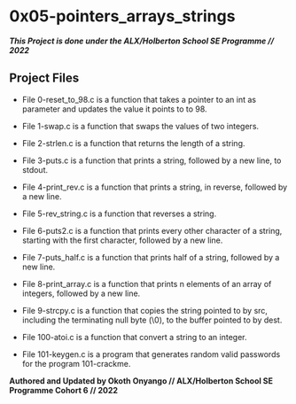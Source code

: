 # 0x05-pointers_arrays_strings

***This Project is done under the ALX/Holberton School SE Programme // 2022***

## Project Files

* File 0-reset_to_98.c is a function that takes a pointer to an int as parameter and updates the value it points to to 98.

* File 1-swap.c is a function that swaps the values of two integers.

* File 2-strlen.c is a function that returns the length of a string.

* File 3-puts.c is a function that prints a string, followed by a new line, to stdout.

* File 4-print_rev.c is a function that prints a string, in reverse, followed by a new line.

* File 5-rev_string.c is a function that reverses a string.

* File 6-puts2.c is a function that prints every other character of a string, starting with the first character, followed by a new line.

* File 7-puts_half.c is a function that prints half of a string, followed by a new line.

* File 8-print_array.c is a function that prints n elements of an array of integers, followed by a new line.

* File 9-strcpy.c is a function that copies the string pointed to by src, including the terminating null byte (\0), to the buffer pointed to by dest.

* File 100-atoi.c is a function that convert a string to an integer.

* File 101-keygen.c is a program that generates random valid passwords for the program 101-crackme.

**Authored and Updated by Okoth Onyango // ALX/Holberton School SE Programme Cohort 6 // 2022**
